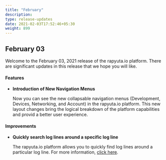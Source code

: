 ```yaml
---
title: "February"
description:
type: release-updates
date: 2021-02-03T17:52:46+05:30
weight: 899
---
```



## February 03
Welcome to the February 03, 2021 release of the rapyuta.io platform. There
are significant updates in this release that we hope you will like.


#### Features
* **Introduction of New Navigation Menus**

    Now you can see the new collapsable navigation menus (Development, Devices, Networking, and Account) in the rapyuta.io platform. This new layout changes bring the logical breakdown of the platform capabilities and provid a better user experience.   

#### Improvements
* **Quickly search log lines around a specific log line**

     The rapyuta.io platform allows you to quickly find log lines around a particular log line. For more information, [click here](/developer-guide/tooling-automation/logging/deployment-logs).

  



